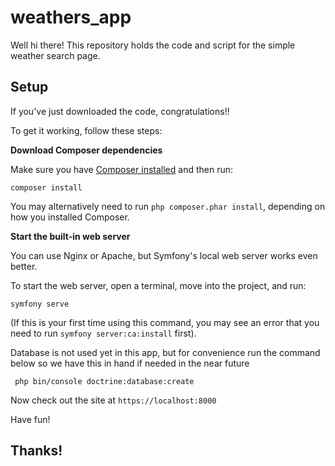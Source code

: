 # weathers_app

Well hi there! This repository holds the code and script
for the simple weather search page.

## Setup

If you've just downloaded the code, congratulations!!

To get it working, follow these steps:

**Download Composer dependencies**

Make sure you have [Composer installed](https://getcomposer.org/download/)
and then run:

```
composer install
```

You may alternatively need to run `php composer.phar install`, depending
on how you installed Composer.

**Start the built-in web server**

You can use Nginx or Apache, but Symfony's local web server
works even better.

To start the web server, open a terminal, move into the
project, and run:

```
symfony serve
```

(If this is your first time using this command, you may see an
error that you need to run `symfony server:ca:install` first).

Database is not used yet in this app, but for convenience run the command below so we have this in hand if needed in the near future 
```
 php bin/console doctrine:database:create
 ```

Now check out the site at `https://localhost:8000`

Have fun!

## Thanks!
